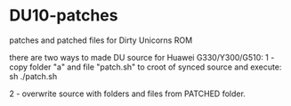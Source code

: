 # DU10-patches
patches and patched files for Dirty Unicorns ROM

there are two ways to made DU source for Huawei G330/Y300/G510:
1 - copy folder "a" and file "patch.sh" to croot of synced source and
  execute: sh ./patch.sh
  
2 - overwrite source with folders and files from PATCHED folder. 
